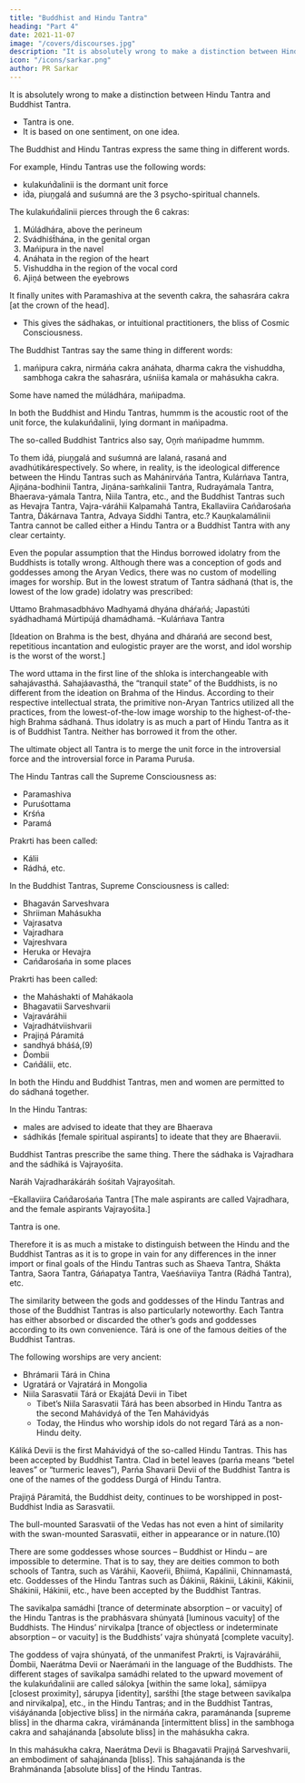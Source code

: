 ```yaml
---
title: "Buddhist and Hindu Tantra"
heading: "Part 4"
date: 2021-11-07
image: "/covers/discourses.jpg"
description: "It is absolutely wrong to make a distinction between Hindu Tantra and Buddhist Tantra."
icon: "/icons/sarkar.png"
author: PR Sarkar
---
```



It is absolutely wrong to make a distinction between Hindu Tantra and Buddhist Tantra.
- Tantra is one. 
- It is based on one sentiment, on one idea. 

The Buddhist and Hindu Tantras express the same thing in different words. 

For example, Hindu Tantras use the following words:
- kulakuńd́alinii is the dormant unit force 
- id́a, piuṋgalá and suśumná are the 3 psycho-spiritual channels. 

The kulakuńd́alinii pierces through the 6 cakras:

1. Múládhára, above the perineum
2. Svádhiśt́hána, in the genital organ
3. Mańipura in the navel
4. Anáhata in the region of the heart
5. Vishuddha in the region of the vocal cord
6. Ajiṋá between the eyebrows

It finally unites with Paramashiva at the seventh cakra, the sahasrára cakra [at the crown of the head].
- This gives the sádhakas, or intuitional practitioners, the bliss of Cosmic Consciousness.


The Buddhist Tantras say the same thing in different words:
1. mańipura cakra, nirmáńa cakra
anáhata, dharma cakra
the vishuddha, sambhoga cakra
the sahasrára, uśniiśa kamala or mahásukha cakra.

Some have named the múládhára, mańipadma. 

In both the Buddhist and Hindu Tantras, hummm is the acoustic root of the unit force, the kulakuńd́alinii, lying dormant in mańipadma. 

The so-called Buddhist Tantrics also say, Oṋḿ mańipadme hummm. 

To them id́á, piuṋgalá and suśumná are lalaná, rasaná and avadhútikárespectively. So where, in reality, is the ideological difference between the Hindu Tantras such as Mahánirváńa Tantra, Kulárńava Tantra, Ajiṋána-bodhinii Tantra, Jiṋána-saḿkalinii Tantra, Rudrayámala Tantra, Bhaerava-yámala Tantra, Niila Tantra, etc., and the Buddhist Tantras such as Hevajra Tantra, Vajra-váráhii Kalpamahá Tantra, Ekallaviira Cańd́arośańa Tantra, D́ákárnava Tantra, Advaya Siddhi Tantra, etc.? Kauṋkalamálinii Tantra cannot be called either a Hindu Tantra or a Buddhist Tantra with any clear certainty.

Even the popular assumption that the Hindus borrowed idolatry from the Buddhists is totally wrong. Although there was a conception of gods and goddesses among the Aryan Vedics, there was no custom of modelling images for worship. But in the lowest stratum of Tantra sádhaná (that is, the lowest of the low grade) idolatry was prescribed:

Uttamo Brahmasadbhávo
Madhyamá dhyána dháŕańá;
Japastúti syádhadhamá
Múrtipújá dhamádhamá.
–Kulárńava Tantra

[Ideation on Brahma is the best, dhyána and dhárańá are second best, repetitious incantation and eulogistic prayer are the worst, and idol worship is the worst of the worst.]

The word uttama in the first line of the shloka is interchangeable with sahajávasthá. Sahajáavasthá, the “tranquil state” of the Buddhists, is no different from the ideation on Brahma of the Hindus.
According to their respective intellectual strata, the primitive non-Aryan Tantrics utilized all the practices, from the lowest-of-the-low image worship to the highest-of-the-high Brahma sádhaná. Thus idolatry is as much a part of Hindu Tantra as it is of Buddhist Tantra. Neither has borrowed it from the other.

<!-- I have just referred to the ideological unity of the Hindu and the Buddhist Tantras. So far as the goal is concerned,  -->

The ultimate object all Tantra is to merge the unit force in the introversial force and the introversial force in Parama Puruśa. 

The Hindu Tantras call the Supreme Consciousness as:
- Paramashiva
- Puruśottama
- Krśńa
- Paramá 

Prakrti has been called:
- Kálii
- Rádhá, etc. 

In the Buddhist Tantras, Supreme Consciousness is called:
- Bhagaván Sarveshvara 
- Shriiman Mahásukha
- Vajrasatva
- Vajradhara
- Vajreshvara
- Heruka or Hevajra
- Cańd́arośańa in some places

Prakrti has been called:
- the Maháshakti of Mahákaola
- Bhagavatii Sarveshvarii
- Vajraváráhii
- Vajradhátviishvarii
- Prajiṋá Páramitá
- sandhyá bháśá,(9)
- D́ombii
- Cańd́álii, etc.

In both the Hindu and Buddhist Tantras, men and women are permitted to do sádhaná together. 

In the Hindu Tantras:
- males are advised to ideate that they are Bhaerava
- sádhikás [female spiritual aspirants] to ideate that they are Bhaeravii. 

Buddhist Tantras prescribe the same thing. There the sádhaka is Vajradhara and the sádhiká is Vajrayośita.

Naráh Vajradharákáráh śośitah Vajrayośitah.

–Ekallaviira Cańd́arośańa Tantra
[The male aspirants are called Vajradhara, and the female aspirants Vajrayośita.]

Tantra is one.

Therefore it is as much a mistake to distinguish between the Hindu and the Buddhist Tantras as it is to grope in vain for any differences in the inner import or final goals of the Hindu Tantras such as Shaeva Tantra, Shákta Tantra, Saora Tantra, Gáńapatya Tantra, Vaeśńaviiya Tantra (Rádhá Tantra), etc.

The similarity between the gods and goddesses of the Hindu Tantras and those of the Buddhist Tantras is also particularly noteworthy. Each Tantra has either absorbed or discarded the other’s gods and goddesses according to its own convenience. Tárá is one of the famous deities of the Buddhist Tantras. 


The following worships are very ancient:
- Bhrámarii Tárá in China
- Ugratárá or Vajratárá in Mongolia
- Niila Sarasvatii Tárá or Ekajátá Devii in Tibet
  - Tibet’s Niila Sarasvatii Tárá has been absorbed in Hindu Tantra as the second Mahávidyá of the Ten Mahávidyás
  - Today, the Hindus who worship idols do not regard Tárá as a non-Hindu deity.

Káliká Devii is the first Mahávidyá of the so-called Hindu Tantras. This has been accepted by Buddhist Tantra. Clad in betel leaves (parńa means “betel leaves” or “turmeric leaves”), Parńa Shavarii Devii of the Buddhist Tantra is one of the names of the goddess Durgá of Hindu Tantra.

Prajiṋá Páramitá, the Buddhist deity, continues to be worshipped in post-Buddhist India as Sarasvatii. 

The bull-mounted Sarasvatii of the Vedas has not even a hint of similarity with the swan-mounted Sarasvatii, either in appearance or in nature.(10)

There are some goddesses whose sources – Buddhist or Hindu – are impossible to determine. That is to say, they are deities common to both schools of Tantra, such as Váráhii, Kaoveŕii, Bhiimá, Kapálinii, Chinnamastá, etc. Goddesses of the Hindu Tantras such as D́ákinii, Rákinii, Lákinii, Kákinii, Shákinii, Hákinii, etc., have been accepted by the Buddhist Tantras.

The savikalpa samádhi [trance of determinate absorption – or vacuity] of the Hindu Tantras is the prabhásvara shúnyatá [luminous vacuity] of the Buddhists. The Hindus’ nirvikalpa [trance of objectless or indeterminate absorption – or vacuity] is the Buddhists’ vajra shúnyatá [complete vacuity].

The goddess of vajra shúnyatá, of the unmanifest Prakrti, is Vajraváráhii, D́ombii, Naerátma Devii or Naerámańi in the language of the Buddhists. The different stages of savikalpa samádhi related to the upward movement of the kulakuńd́alinii are called sálokya [within the same loka], sámiipya [closest proximity], sárupya [identity], sarśt́hi [the stage between savikalpa and nirvikalpa], etc., in the Hindu Tantras; and in the Buddhist Tantras, viśáyánanda [objective bliss] in the nirmáńa cakra, paramánanda [supreme bliss] in the dharma cakra, virámánanda [intermittent bliss] in the sambhoga cakra and sahajánanda [absolute bliss] in the mahásukha cakra. 

In this mahásukha cakra, Naerátma Devii is Bhagavatii Prajiṋá Sarveshvarii, an embodiment of sahajánanda [bliss]. This sahajánanda is the Brahmánanda [absolute bliss] of the Hindu Tantras.
